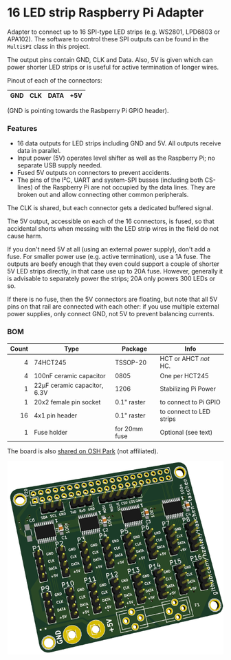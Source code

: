 16 LED strip Raspberry Pi Adapter
=================================

Adapter to connect up to 16 SPI-type LED strips (e.g. WS2801, LPD6803 or APA102).
The software to control these SPI outputs can be found in the `MultiSPI` class
in this project.

The output pins contain GND, CLK and Data. Also, 5V is given which can power
shorter LED strips or is useful for active termination of longer wires.

Pinout of each of the connectors:

GND | CLK | DATA | +5V
---:|:---:|:----:|:---

(GND is pointing towards the Rasbperry Pi GPIO header).

### Features

* 16 data outputs for LED strips including GND and 5V. All outputs receive data
  in parallel.
* Input power (5V) operates level shifter as well as the Raspberry Pi; no
  separate USB supply needed.
* Fused 5V outputs on connectors to prevent accidents.
* The pins of the I²C, UART and system-SPI busses (including both CS-lines)
  of the Raspberry Pi are not occupied by the data lines. They are broken out
  and allow connecting other common peripherals.

The CLK is shared, but each connector gets a dedicated buffered signal.

The 5V output, accessible on each of the 16 connectors, is fused, so that
accidental shorts when messing with the LED strip wires in the field do not
cause harm.

If you don't need 5V at all (using an external power supply), don't add a fuse.
For smaller power use (e.g. active termination), use a 1A fuse.
The outputs are beefy enough that they even could support a couple of
shorter 5V LED strips directly, in that case use up to 20A fuse. However,
generally it is advisable to separately power the strips;
20A only powers 300 LEDs or so.

If there is no fuse, then the 5V connectors are floating, but note that all
5V pins on that rail are connected with each other: if you use multiple
external power supplies, only connect GND, not 5V to prevent balancing currents.

### BOM
Count | Type                        | Package      | Info
-----:|-----------------------------|--------------|------------
    4 | 74HCT245                    | TSSOP-20     | HCT or AHCT _not_ HC.
    4 | 100nF ceramic capacitor     | 0805         | One per HCT245
    1 | 22µF ceramic capacitor, 6.3V| 1206         | Stabilizing Pi Power
    1 | 20x2 female pin socket      | 0.1" raster  | to connect to Pi GPIO
   16 | 4x1 pin header              | 0.1" raster  | to connect to LED strips
    1 | Fuse holder                 | for 20mm fuse| Optional (see text)

The board is also [shared on OSH Park][oshpark-pcb] (not affiliated).

![](../img/pi-adapter-pcb.png)

[oshpark-pcb]: https://oshpark.com/shared_projects/BTdhLFc3
